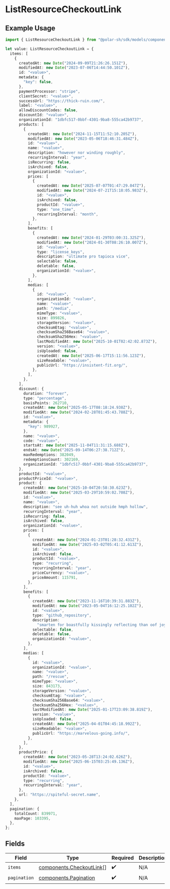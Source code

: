 # ListResourceCheckoutLink

## Example Usage

```typescript
import { ListResourceCheckoutLink } from "@polar-sh/sdk/models/components/listresourcecheckoutlink.js";

let value: ListResourceCheckoutLink = {
  items: [
    {
      createdAt: new Date("2024-09-09T21:26:26.151Z"),
      modifiedAt: new Date("2023-07-06T14:44:50.101Z"),
      id: "<value>",
      metadata: {
        "key": false,
      },
      paymentProcessor: "stripe",
      clientSecret: "<value>",
      successUrl: "https://thick-ruin.com/",
      label: "<value>",
      allowDiscountCodes: false,
      discountId: "<value>",
      organizationId: "1dbfc517-0bbf-4301-9ba8-555ca42b9737",
      products: [
        {
          createdAt: new Date("2024-11-15T11:52:10.205Z"),
          modifiedAt: new Date("2023-05-06T18:46:31.484Z"),
          id: "<value>",
          name: "<value>",
          description: "however nor winding roughly",
          recurringInterval: "year",
          isRecurring: false,
          isArchived: false,
          organizationId: "<value>",
          prices: [
            {
              createdAt: new Date("2025-07-07T01:47:29.047Z"),
              modifiedAt: new Date("2024-07-21T15:18:05.983Z"),
              id: "<value>",
              isArchived: false,
              productId: "<value>",
              type: "one_time",
              recurringInterval: "month",
            },
          ],
          benefits: [
            {
              createdAt: new Date("2024-01-29T03:00:31.325Z"),
              modifiedAt: new Date("2024-01-30T08:26:10.007Z"),
              id: "<value>",
              type: "license_keys",
              description: "ultimate pro tapioca vice",
              selectable: false,
              deletable: false,
              organizationId: "<value>",
            },
          ],
          medias: [
            {
              id: "<value>",
              organizationId: "<value>",
              name: "<value>",
              path: "/media",
              mimeType: "<value>",
              size: 899826,
              storageVersion: "<value>",
              checksumEtag: "<value>",
              checksumSha256Base64: "<value>",
              checksumSha256Hex: "<value>",
              lastModifiedAt: new Date("2025-10-01T02:42:02.873Z"),
              version: "<value>",
              isUploaded: false,
              createdAt: new Date("2025-06-17T15:11:56.123Z"),
              sizeReadable: "<value>",
              publicUrl: "https://insistent-fit.org/",
            },
          ],
        },
      ],
      discount: {
        duration: "forever",
        type: "percentage",
        basisPoints: 262710,
        createdAt: new Date("2025-05-17T08:18:24.938Z"),
        modifiedAt: new Date("2024-02-28T01:45:43.788Z"),
        id: "<value>",
        metadata: {
          "key": 989927,
        },
        name: "<value>",
        code: "<value>",
        startsAt: new Date("2025-11-04T11:31:15.688Z"),
        endsAt: new Date("2025-09-14T06:27:38.712Z"),
        maxRedemptions: 382049,
        redemptionsCount: 302169,
        organizationId: "1dbfc517-0bbf-4301-9ba8-555ca42b9737",
      },
      productId: "<value>",
      productPriceId: "<value>",
      product: {
        createdAt: new Date("2025-10-04T20:58:30.623Z"),
        modifiedAt: new Date("2025-03-29T10:59:02.708Z"),
        id: "<value>",
        name: "<value>",
        description: "see uh-huh whoa not outside hmph hollow",
        recurringInterval: "year",
        isRecurring: false,
        isArchived: false,
        organizationId: "<value>",
        prices: [
          {
            createdAt: new Date("2024-01-23T01:28:32.431Z"),
            modifiedAt: new Date("2025-03-02T05:41:12.613Z"),
            id: "<value>",
            isArchived: false,
            productId: "<value>",
            type: "recurring",
            recurringInterval: "year",
            priceCurrency: "<value>",
            priceAmount: 115791,
          },
        ],
        benefits: [
          {
            createdAt: new Date("2023-11-16T10:39:31.883Z"),
            modifiedAt: new Date("2023-05-04T16:12:25.102Z"),
            id: "<value>",
            type: "github_repository",
            description:
              "smarten for boastfully kissingly reflecting than oof joyfully",
            selectable: false,
            deletable: false,
            organizationId: "<value>",
          },
        ],
        medias: [
          {
            id: "<value>",
            organizationId: "<value>",
            name: "<value>",
            path: "/rescue",
            mimeType: "<value>",
            size: 843173,
            storageVersion: "<value>",
            checksumEtag: "<value>",
            checksumSha256Base64: "<value>",
            checksumSha256Hex: "<value>",
            lastModifiedAt: new Date("2025-01-17T23:09:38.819Z"),
            version: "<value>",
            isUploaded: false,
            createdAt: new Date("2025-04-01T04:45:18.992Z"),
            sizeReadable: "<value>",
            publicUrl: "https://marvelous-going.info/",
          },
        ],
      },
      productPrice: {
        createdAt: new Date("2023-05-28T13:24:02.626Z"),
        modifiedAt: new Date("2025-06-15T03:25:49.136Z"),
        id: "<value>",
        isArchived: false,
        productId: "<value>",
        type: "recurring",
        recurringInterval: "year",
      },
      url: "https://spiteful-secret.name",
    },
  ],
  pagination: {
    totalCount: 839971,
    maxPage: 103395,
  },
};
```

## Fields

| Field                                                                | Type                                                                 | Required                                                             | Description                                                          |
| -------------------------------------------------------------------- | -------------------------------------------------------------------- | -------------------------------------------------------------------- | -------------------------------------------------------------------- |
| `items`                                                              | [components.CheckoutLink](../../models/components/checkoutlink.md)[] | :heavy_check_mark:                                                   | N/A                                                                  |
| `pagination`                                                         | [components.Pagination](../../models/components/pagination.md)       | :heavy_check_mark:                                                   | N/A                                                                  |